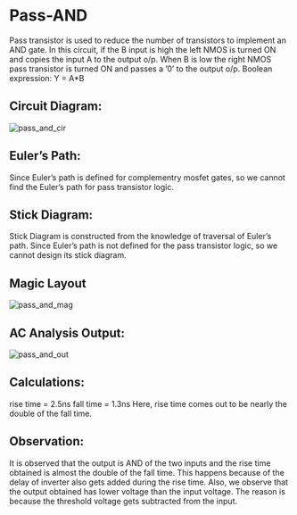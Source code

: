# Pass-AND
Pass transistor is used to reduce the number of transistors to implement an AND gate. In this
circuit, if the B input is high the left NMOS is turned ON and copies the input A to the output
o/p. When B is low the right NMOS pass transistor is turned ON and passes a ’0’ to the output
o/p.
Boolean expression: Y = A*B

## Circuit Diagram:
![pass_and_cir](https://user-images.githubusercontent.com/108890713/219367499-50a002a6-d7e5-4c3b-8d04-88faa1d4229e.jpeg)

## Euler’s Path:
Since Euler’s path is defined for complementry mosfet gates, so we cannot find the Euler’s
path for pass transistor logic.

## Stick Diagram:
Stick Diagram is constructed from the knowledge of traversal of Euler’s path. Since Euler’s
path is not defined for the pass transistor logic, so we cannot design its stick diagram.

## Magic Layout
![pass_and_mag](https://user-images.githubusercontent.com/108890713/219367870-49511c8f-5b8b-48f7-8e7d-57da3c32d534.png)

## AC Analysis Output:
![pass_and_out](https://user-images.githubusercontent.com/108890713/219367991-e52a9585-2c72-4596-8096-9c603308212a.png)

## Calculations:
rise time = 2.5ns
fall time = 1.3ns
Here, rise time comes out to be nearly the double of the fall time.

## Observation:
It is observed that the output is AND of the two inputs and the rise time obtained is almost the
double of the fall time. This happens because of the delay of inverter also gets added during
the rise time. Also, we observe that the output obtained has lower voltage than the input
voltage. The reason is because the threshold voltage gets subtracted from the input.
